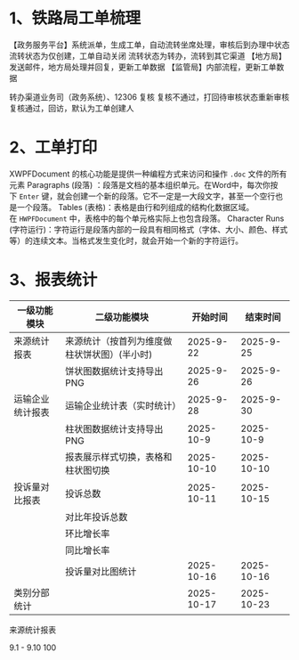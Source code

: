 
# 1、铁路局工单梳理

【政务服务平台】系统派单，生成工单，自动流转坐席处理，审核后到办理中状态
流转状态为仅创建，工单自动关闭
流转状态为转办，流转到其它渠道
【地方局】发送邮件，地方局处理并回复，更新工单数据
【监管局】内部流程，更新工单数据

转办渠道业务司（政务系统）、12306  复核
复核不通过，打回待审核状态重新审核
复核通过，回访，默认为工单创建人







# 2、工单打印
XWPFDocument 的核心功能是提供一种编程方式来访问和操作 `.doc` 文件的所有元素
Paragraphs (段落) ：段落是文档的基本组织单元。在Word中，每次你按下 `Enter` 键，就会创建一个新的段落。它不一定是一大段文字，甚至一个空行也是一个段落。
Tables (表格)：表格是由行和列组成的结构化数据区域。在 `HWPFDocument` 中，表格中的每个单元格实际上也包含段落。
Character Runs (字符运行)：字符运行是段落内部的一段具有相同格式（字体、大小、颜色、样式等）的连续文本。当格式发生变化时，就会开始一个新的字符运行。



# 3、报表统计

| 一级功能模块   | 二级功能模块                  | 开始时间       | 结束时间       |
| -------- | ----------------------- | ---------- | ---------- |
| 来源统计报表   | 来源统计（按首列为维度做柱状饼状图）(半小时) | 2025-9-22  | 2025-9-25  |
|          | 饼状图数据统计支持导出PNG          | 2025-9-26  | 2025-9-26  |
| 运输企业统计报表 | 运输企业统计表（实时统计）           | 2025-9-28  | 2025-9-30  |
|          | 柱状图数据统计支持导出PNG          | 2025-10-9  | 2025-10-9  |
|          | 报表展示样式切换，表格和柱状图切换       | 2025-10-10 | 2025-10-10 |
| 投诉量对比报表  | 投诉总数                    | 2025-10-11 | 2025-10-15 |
|          | 对比年投诉总数                 |            |            |
|          | 环比增长率                   |            |            |
|          | 同比增长率                   |            |            |
|          | 投诉量对比图统计                | 2025-10-16 | 2025-10-16 |
| 类别分部统计   |                         | 2025-10-17 | 2025-10-23 |

来源统计报表

9.1 - 9.10  100